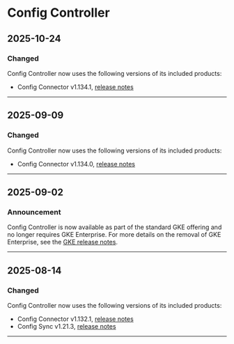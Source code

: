 # Config Controller

## 2025-10-24

### Changed

Config Controller now uses the following versions of its included products:

* Config Connector v1.134.1, [release notes](https://docs.cloud.google.com/config-connector/docs/release-notes#September_24_2025)

---
## 2025-09-09

### Changed

Config Controller now uses the following versions of its included products:

* Config Connector v1.134.0, [release notes](https://cloud.google.com/config-connector/docs/release-notes#September_03_2025)

---
## 2025-09-02

### Announcement

Config Controller is now available as part of the standard GKE offering and no longer requires GKE Enterprise. For more details on the removal of GKE Enterprise, see the [GKE release notes](https://cloud.google.com/kubernetes-engine/docs/release-notes#September_02_2025).

---
## 2025-08-14

### Changed

Config Controller now uses the following versions of its included products:

* Config Connector v1.132.1, [release notes](https://cloud.google.com/config-connector/docs/release-notes#July_14_2025)
* Config Sync v1.21.3, [release notes](https://cloud.google.com/kubernetes-engine/enterprise/config-sync/docs/release-notes#July_24_2025)

---
